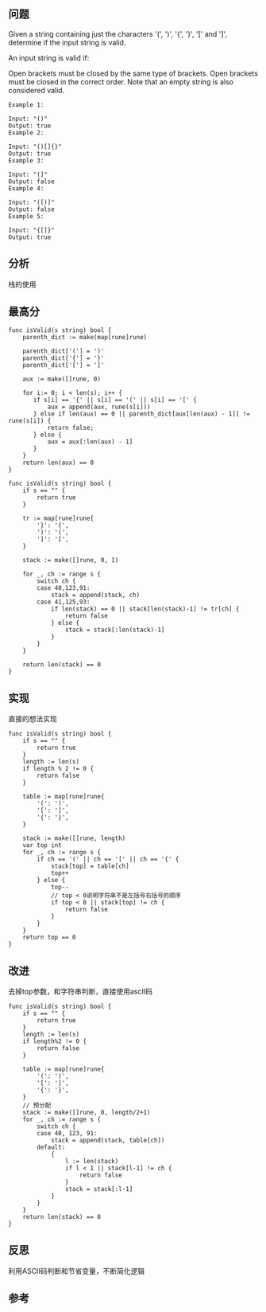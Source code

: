 ## 问题
Given a string containing just the characters '(', ')', '{', '}', '[' and ']', determine if the input string is valid.

An input string is valid if:

Open brackets must be closed by the same type of brackets.
Open brackets must be closed in the correct order.
Note that an empty string is also considered valid.

```
Example 1:

Input: "()"
Output: true
Example 2:

Input: "()[]{}"
Output: true
Example 3:

Input: "(]"
Output: false
Example 4:

Input: "([)]"
Output: false
Example 5:

Input: "{[]}"
Output: true
```

## 分析
栈的使用

## 最高分
```golang
func isValid(s string) bool {
    parenth_dict := make(map[rune]rune)
    
    parenth_dict['('] = ')'
    parenth_dict['{'] = '}'
    parenth_dict['['] = ']'
    
    aux := make([]rune, 0)
    
    for i:= 0; i < len(s); i++ {
       if s[i] == '{' || s[i] == '(' || s[i] == '[' {
           aux = append(aux, rune(s[i]))
       } else if len(aux) == 0 || parenth_dict[aux[len(aux) - 1]] != rune(s[i]) {
           return false;
       } else {
           aux = aux[:len(aux) - 1]
       }
    }
    return len(aux) == 0
}

func isValid(s string) bool {
    if s == "" {
        return true
    }
    
    tr := map[rune]rune{
        '}': '{',
        ')': '(',
        ']': '[',
    }
    
    stack := make([]rune, 0, 1)
    
    for _, ch := range s {
        switch ch {
        case 40,123,91:
            stack = append(stack, ch)
        case 41,125,93:    
            if len(stack) == 0 || stack[len(stack)-1] != tr[ch] {
                return false
            } else {
                stack = stack[:len(stack)-1]
            }
        }
    }
    
    return len(stack) == 0
}
```


## 实现
直接的想法实现
```golang
func isValid(s string) bool {
    if s == "" {
        return true
    }
    length := len(s)
    if length % 2 != 0 {
        return false
    }

    table := map[rune]rune{
        '(': ')',
        '[': ']',
        '{': '}',
    }

    stack := make([]rune, length)
    var top int
    for _, ch := range s {
        if ch == '(' || ch == '[' || ch == '{' {
            stack[top] = table[ch]
            top++
        } else {
            top--
            // top < 0说明字符串不是左括号右括号的顺序
            if top < 0 || stack[top] != ch {
                return false
            }
        }
    }
    return top == 0
}
```

## 改进
去掉top参数，和字符串判断，直接使用ascII码
```golang
func isValid(s string) bool {
    if s == "" {
        return true
    }
    length := len(s)
    if length%2 != 0 {
        return false
    }

    table := map[rune]rune{
        '(': ')',
        '[': ']',
        '{': '}',
    }
    // 预分配
    stack := make([]rune, 0, length/2+1)
    for _, ch := range s {
        switch ch {
        case 40, 123, 91:
            stack = append(stack, table[ch])
        default:
            {
                l := len(stack)
                if l < 1 || stack[l-1] != ch {
                    return false
                }
                stack = stack[:l-1]
            }
        }
    }
    return len(stack) == 0
}
```

## 反思
利用ASCII码判断和节省变量，不断简化逻辑

## 参考